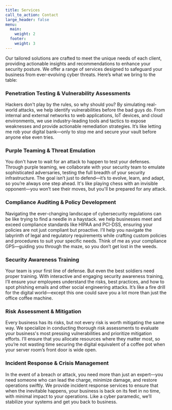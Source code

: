 ```yaml
---
title: Services
call_to_action: Contact
large_header: false
menu:
  main:
    weight: 2
  footer:
    weight: 3
---
```


Our tailored solutions are crafted to meet the unique needs of each client, providing actionable insights and recommendations to enhance your security posture. We offer a range of services designed to safeguard your business from ever-evolving cyber threats. Here’s what we bring to the table:

### Penetration Testing & Vulnerability Assessments
Hackers don't play by the rules, so why should you? By simulating real-world attacks, we help identify vulnerabilities before the bad guys do. From internal and external networks to web applications, IoT devices, and cloud environments, we use industry-leading tools and tactics to expose weaknesses and provide actionable remediation strategies. It’s like letting me rob your digital bank—only to stop me and secure your vault before anyone else even tries.

### Purple Teaming & Threat Emulation
You don't have to wait for an attack to happen to test your defenses. Through purple teaming, we collaborate with your security team to emulate sophisticated adversaries, testing the full breadth of your security infrastructure. The goal isn’t just to defend—it’s to evolve, learn, and adapt, so you’re always one step ahead. It's like playing chess with an invisible opponent—you won’t see their moves, but you'll be prepared for any attack.

### Compliance Auditing & Policy Development
Navigating the ever-changing landscape of cybersecurity regulations can be like trying to find a needle in a haystack. we help businesses meet and exceed compliance standards like HIPAA and PCI-DSS, ensuring your policies are not just compliant but proactive. I’ll help you navigate the labyrinth of legal and regulatory requirements while crafting custom policies and procedures to suit your specific needs. Think of me as your compliance GPS—guiding you through the maze, so you don’t get lost in the weeds.

### Security Awareness Training
Your team is your first line of defense. But even the best soldiers need proper training. With interactive and engaging security awareness training, I’ll ensure your employees understand the risks, best practices, and how to spot phishing emails and other social engineering attacks. It’s like a fire drill for the digital world—except this one could save you a lot more than just the office coffee machine.

### Risk Assessment & Mitigation
Every business has its risks, but not every risk is worth mitigating the same way. We specialize in conducting thorough risk assessments to evaluate your business's most pressing vulnerabilities and prioritize mitigation efforts. I’ll ensure that you allocate resources where they matter most, so you’re not wasting time securing the digital equivalent of a coffee pot when your server room’s front door is wide open.

### Incident Response & Crisis Management
In the event of a breach or attack, you need more than just an expert—you need someone who can lead the charge, minimize damage, and restore operations swiftly. We provide incident response services to ensure that when the inevitable happens, your business is back on its feet in no time, with minimal impact to your operations. Like a cyber paramedic, we’ll stabilize your systems and get you back to business.
